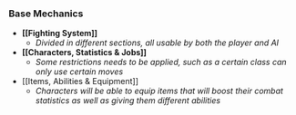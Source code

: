 
### Base Mechanics 

- **[[Fighting System]]**
	- *Divided in different sections, all usable by both the player and AI*
-  **[[Characters, Statistics & Jobs]]**
	- *Some restrictions needs to be applied, such as a certain class can only use certain moves*
- [[Items, Abilities & Equipment]]
	- *Characters will be able to equip items that will boost their combat statistics as well as giving them different abilities*




